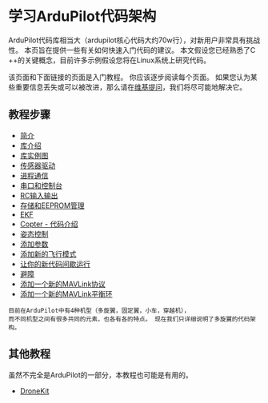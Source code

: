 # 学习ArduPilot代码架构

ArduPilot代码库相当大（ardupilot核心代码大约70w行），对新用户非常具有挑战性。 本页旨在提供一些有关如何快速入门代码的建议。 本文假设您已经熟悉了C ++的关键概念，目前许多示例假设您将在Linux系统上研究代码。

该页面和下面链接的页面是入门教程。 你应该逐步阅读每个页面。 如果您认为某些重要信息丢失或可以被改进，那么请在[维基提问](https://github.com/ArduPilot/ardupilot_wiki/issues)，我们将尽可能地解决它。

## 教程步骤

* [简介](Dev/4_1_learning-ardupilot-introduction.md)
* [库介绍](Dev/4_2_apmcopter-programming-libraries.md)
* [库实例图]()
* [传感器驱动]()
* [进程通信]()
* [串口和控制台]()
* [RC输入输出]()
* [存储和EEPROM管理]()
* [EKF]()
* [Copter - 代码介绍]()
* [姿态控制]()
* [添加参数]()
* [添加新的飞行模式]()
* [让你的新代码间歇运行]()
* [避障]()
* [添加一个新的MAVLink协议]()
* [添加一个新的MAVLink平衡环]()

```
目前在ArduPilot中有4种机型（多旋翼，固定翼，小车，穿越机），
而不同机型之间有很多共同的元素，也各有各的特点。 现在我们只详细说明了多旋翼的代码架构。
```

## 其他教程

虽然不完全是ArduPilot的一部分，本教程也可能是有用的。

* [DroneKit](http://python.dronekit.io/)



